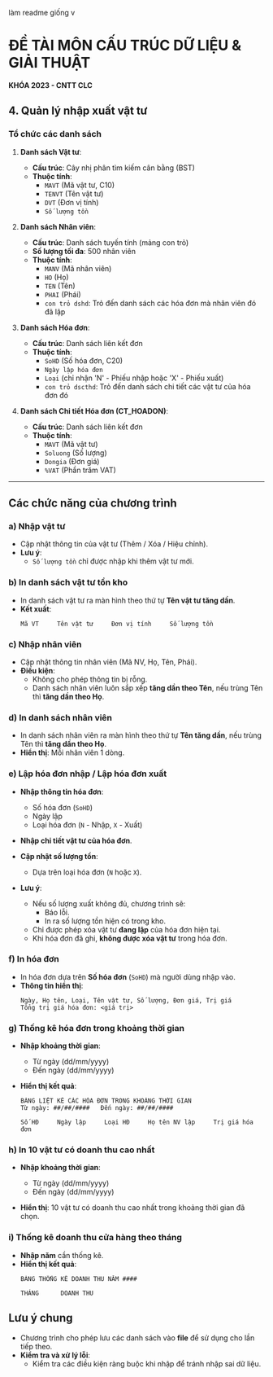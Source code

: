 làm readme giống v
# ĐỀ TÀI MÔN CẤU TRÚC DỮ LIỆU & GIẢI THUẬT
**KHÓA 2023 - CNTT CLC**

## 4. Quản lý nhập xuất vật tư

### Tổ chức các danh sách

1. **Danh sách Vật tư**:
   - **Cấu trúc**: Cây nhị phân tìm kiếm cân bằng (BST)
   - **Thuộc tính**:
     - `MAVT` (Mã vật tư, C10)
     - `TENVT` (Tên vật tư)
     - `DVT` (Đơn vị tính)
     - `Số lượng tồn`

2. **Danh sách Nhân viên**:
   - **Cấu trúc**: Danh sách tuyến tính (mảng con trỏ)
   - **Số lượng tối đa**: 500 nhân viên
   - **Thuộc tính**:
     - `MANV` (Mã nhân viên)
     - `HO` (Họ)
     - `TEN` (Tên)
     - `PHAI` (Phái)
     - `con trỏ dshd`: Trỏ đến danh sách các hóa đơn mà nhân viên đó đã lập

3. **Danh sách Hóa đơn**:
   - **Cấu trúc**: Danh sách liên kết đơn
   - **Thuộc tính**:
     - `SoHD` (Số hóa đơn, C20)
     - `Ngày lập hóa đơn`
     - `Loại` (chỉ nhận 'N' - Phiếu nhập hoặc 'X' - Phiếu xuất)
     - `con trỏ dscthd`: Trỏ đến danh sách chi tiết các vật tư của hóa đơn đó

4. **Danh sách Chi tiết Hóa đơn (CT_HOADON)**:
   - **Cấu trúc**: Danh sách liên kết đơn
   - **Thuộc tính**:
     - `MAVT` (Mã vật tư)
     - `Soluong` (Số lượng)
     - `Dongia` (Đơn giá)
     - `%VAT` (Phần trăm VAT)

---

## Các chức năng của chương trình

### a) **Nhập vật tư**
- Cập nhật thông tin của vật tư (Thêm / Xóa / Hiệu chỉnh).
- **Lưu ý**:
  - `Số lượng tồn` chỉ được nhập khi thêm vật tư mới.

### b) **In danh sách vật tư tồn kho**
- In danh sách vật tư ra màn hình theo thứ tự **Tên vật tư tăng dần**.
- **Kết xuất**:
  ```
  Mã VT     Tên vật tư     Đơn vị tính     Số lượng tồn
  ```

### c) **Nhập nhân viên**
- Cập nhật thông tin nhân viên (Mã NV, Họ, Tên, Phái).
- **Điều kiện**:
  - Không cho phép thông tin bị rỗng.
  - Danh sách nhân viên luôn sắp xếp **tăng dần theo Tên**, nếu trùng Tên thì **tăng dần theo Họ**.

### d) **In danh sách nhân viên**
- In danh sách nhân viên ra màn hình theo thứ tự **Tên tăng dần**, nếu trùng Tên thì **tăng dần theo Họ**.
- **Hiển thị**: Mỗi nhân viên 1 dòng.

### e) **Lập hóa đơn nhập / Lập hóa đơn xuất**
- **Nhập thông tin hóa đơn**:
  - Số hóa đơn (`SoHD`)
  - Ngày lập
  - Loại hóa đơn (`N` - Nhập, `X` - Xuất)

- **Nhập chi tiết vật tư của hóa đơn**.
- **Cập nhật số lượng tồn**:
  - Dựa trên loại hóa đơn (`N` hoặc `X`).

- **Lưu ý**:
  - Nếu số lượng xuất không đủ, chương trình sẽ:
    - Báo lỗi.
    - In ra số lượng tồn hiện có trong kho.
  - Chỉ được phép xóa vật tư **đang lập** của hóa đơn hiện tại.
  - Khi hóa đơn đã ghi, **không được xóa vật tư** trong hóa đơn.

### f) **In hóa đơn**
- In hóa đơn dựa trên **Số hóa đơn** (`SoHD`) mà người dùng nhập vào.
- **Thông tin hiển thị**:
  ```
  Ngày, Họ tên, Loại, Tên vật tư, Số lượng, Đơn giá, Trị giá
  Tổng trị giá hóa đơn: <giá trị>
  ```

### g) **Thống kê hóa đơn trong khoảng thời gian**
- **Nhập khoảng thời gian**:
  - Từ ngày (dd/mm/yyyy)
  - Đến ngày (dd/mm/yyyy)

- **Hiển thị kết quả**:
  ```
  BẢNG LIỆT KÊ CÁC HÓA ĐƠN TRONG KHOẢNG THỜI GIAN
  Từ ngày: ##/##/####   Đến ngày: ##/##/####
  
  Số HĐ     Ngày lập     Loại HĐ     Họ tên NV lập     Trị giá hóa đơn
  ```

### h) **In 10 vật tư có doanh thu cao nhất**
- **Nhập khoảng thời gian**:
  - Từ ngày (dd/mm/yyyy)
  - Đến ngày (dd/mm/yyyy)

- **Hiển thị**: 10 vật tư có doanh thu cao nhất trong khoảng thời gian đã chọn.

### i) **Thống kê doanh thu cửa hàng theo tháng**
- **Nhập năm** cần thống kê.
- **Hiển thị kết quả**:
  ```
  BẢNG THỐNG KÊ DOANH THU NĂM ####
  
  THÁNG      DOANH THU
  ```

## Lưu ý chung
- Chương trình cho phép lưu các danh sách vào **file** để sử dụng cho lần tiếp theo.
- **Kiểm tra và xử lý lỗi**:
  - Kiểm tra các điều kiện ràng buộc khi nhập để tránh nhập sai dữ liệu.
